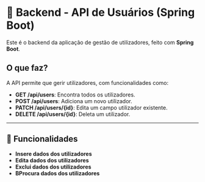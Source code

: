 # 🚀 Backend - API de Usuários (Spring Boot)

Este é o backend da aplicação de gestão de utilizadores, feito com **Spring Boot**.

## O que faz?

A API permite que gerir utilizadores, com funcionalidades como:

- **GET /api/users**: Encontra todos os utilizadores.
- **POST /api/users**: Adiciona um novo utilizador.
- **PATCH /api/users/{id}**: Edita um campo utilizador existente.
- **DELETE /api/users/{id}**: Deleta um utilizador.

---

## 🌟 Funcionalidades

- **Insere dados dos utilizadores**
- **Edita dados dos utilizadores**
- **Exclui dados dos utilizadores**
- **BProcura dados dos utilizadores**

